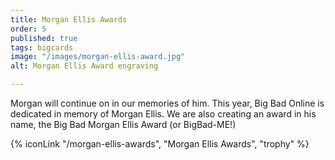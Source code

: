 ```yaml
---
title: Morgan Ellis Awards
order: 5
published: true
tags: bigcards
image: "/images/morgan-ellis-award.jpg"
alt: Morgan Ellis Award engraving

---
```

Morgan will continue on in our memories of him. This year, Big Bad Online is dedicated in memory of Morgan Ellis. We are also creating an award in his name, the Big Bad Morgan Ellis Award (or BigBad-ME!)

{% iconLink "/morgan-ellis-awards", "Morgan Ellis Awards", "trophy" %}